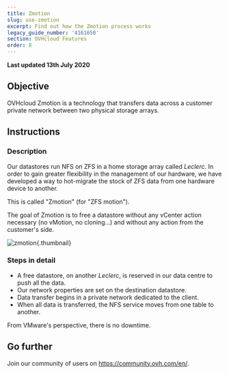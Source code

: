 ```yaml
---
title: Zmotion
slug: use-zmotion
excerpt: Find out how the Zmotion process works
legacy_guide_number: '4161650'
section: OVHcloud Features
order: 8
---
```


**Last updated 13th July 2020**

## Objective

OVHcloud Zmotion is a technology that transfers data across a customer private network between two physical storage arrays.

## Instructions

### Description

Our datastores run NFS on ZFS in a home storage array called *Leclerc*. In order to gain greater flexibility in the management of our hardware, we have developed a way to hot-migrate the stock of ZFS data from one hardware device to another.

This is called "Zmotion" (for "ZFS motion").

The goal of Zmotion is to free a datastore without any vCenter action necessary (no vMotion, no cloning...) and without any action from the customer's side.

![zmotion](images/zmotionPrez.png){.thumbnail}

### Steps in detail

- A free datastore, on another *Leclerc*, is reserved in our data centre to push all the data.
- Our network properties are set on the destination datastore.
- Data transfer begins in a private network dedicated to the client.
- When all data is transferred, the NFS service moves from one table to another.

From VMware's perspective, there is no downtime.

## Go further

Join our community of users on <https://community.ovh.com/en/>.
